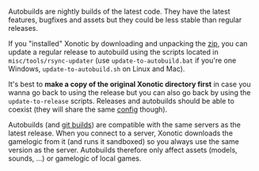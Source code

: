 Autobuilds are nightly builds of the latest code. They have the latest features, bugfixes and assets but they could be less stable than regular releases. 

If you "installed" Xonotic by downloading and unpacking the [zip](http://xonotic.org/download/), you can update a regular release to autobuild using the scripts located in `misc/tools/rsync-updater` (use `update-to-autobuild.bat` if you're one Windows, `update-to-autobuild.sh` on Linux and Mac).

It's best to **make a copy of the original Xonotic directory first** in case you wanna go back to using the release but you can also go back by using the `update-to-release` scripts. Releases and autobuilds should be able to coexist (they will share the same [config](https://www.xonotic.org/faq/#config) though).

Autobuilds (and [git builds](https://gitlab.com/xonotic/xonotic/-/wikis/Repository_Access)) are compatible with the same servers as the latest release. When you connect to a server, Xonotic downloads the gamelogic from it (and runs it sandboxed) so you always use the same version as the server. Autobuilds therefore only affect assets (models, sounds, ...) or gamelogic of local games.